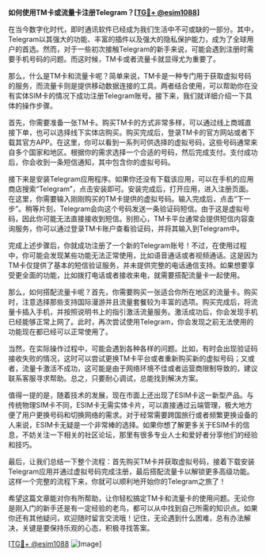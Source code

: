 **如何使用TM卡或流量卡注册Telegram？[[TG💪+ @esim1088](https://t.me/s/esim1088)]**

在当今数字化时代，即时通讯软件已经成为我们生活中不可或缺的一部分。其中，Telegram以其强大的功能、丰富的插件以及强大的隐私保护能力，成为了全球用户的首选。然而，对于一些初次接触Telegram的新手来说，可能会遇到注册时需要手机号码的问题。而这时候，TM卡或者流量卡就显得尤为重要了。

那么，什么是TM卡和流量卡呢？简单来说，TM卡是一种专门用于获取虚拟号码的服务，而流量卡则是提供移动数据连接的工具。两者结合使用，可以帮助你在没有实体SIM卡的情况下成功注册Telegram账号。接下来，我们就详细介绍一下具体的操作步骤。

首先，你需要准备一张TM卡。购买TM卡的方式非常多样，可以通过线上商城直接下单，也可以选择线下实体店购买。购买完成后，登录TM卡的官方网站或者下载其官方APP。在这里，你可以看到一系列可供选择的虚拟号码，这些号码通常来自多个国家和地区。根据你的需求选择一个合适的号码，然后完成支付。支付成功后，你会收到一条短信通知，其中包含你的虚拟号码。

接下来是安装Telegram应用程序。如果你还没有下载该应用，可以在手机的应用商店搜索“Telegram”，点击安装即可。安装完成后，打开应用，进入注册页面。在这里，你需要输入刚刚购买的TM卡提供的虚拟号码。输入完成后，点击“下一步”。稍等片刻，Telegram会向这个号码发送一条验证码短信。由于这是虚拟号码，因此你可能无法直接接收到短信。别担心，TM卡平台通常会提供短信内容查询服务，你可以通过登录TM卡账户查看验证码，并将其输入到Telegram中。

完成上述步骤后，你就成功注册了一个新的Telegram账号！不过，在使用过程中，你可能会发现某些功能无法正常使用，比如语音通话或者视频通话。这是因为TM卡仅提供了基本的短信验证服务，并未提供完整的电话通信支持。如果想要享受更全面的功能，比如拨打电话或者接收来电，就需要搭配流量卡一起使用。

那么，如何搭配流量卡呢？首先，你需要购买一张适合你所在地区的流量卡。购买时，注意选择那些支持国际漫游并且流量套餐较为丰富的选项。购买完成后，将流量卡插入手机，并按照说明书上的指引激活流量服务。激活成功后，你会发现手机已经能够正常上网了。此时，再次尝试使用Telegram，你会发现之前无法使用的功能现在都已经可以正常使用了。

当然，在实际操作过程中，可能会遇到各种各样的问题。比如，有时会出现验证码接收失败的情况，这时可以尝试更换TM卡平台或者重新购买新的虚拟号码；又或者，流量卡激活不成功，这可能是由于网络环境不佳或者运营商限制导致的，建议联系客服寻求帮助。总之，只要耐心调试，总能找到解决方案。

值得一提的是，随着技术的发展，现在市面上还出现了ESIM卡这一新型产品。与传统物理SIM卡不同，ESIM卡无需实体卡片，可以直接通过云端管理，极大地方便了用户更换号码和切换网络的需求。对于经常需要跨国旅行或者频繁更换设备的人来说，ESIM卡无疑是一个非常棒的选择。如果你想了解更多关于ESIM卡的信息，不妨关注一下相关的社区论坛，那里有很多专业人士和爱好者分享他们的经验和技巧。

最后，让我们总结一下整个流程：首先购买TM卡并获取虚拟号码，接着下载安装Telegram应用并通过虚拟号码完成注册，最后搭配流量卡以解锁更多高级功能。这样一个完整的流程下来，你就可以顺利地开始你的Telegram之旅了！

希望这篇文章能对你有所帮助，让你轻松搞定TM卡和流量卡的使用问题。无论你是刚入门的新手还是有一定经验的老鸟，都可以从中找到自己所需的知识点。如果你还有其他疑问，欢迎随时留言交流哦！记住，无论遇到什么困难，总有办法解决，关键是要保持乐观的心态，积极寻找答案。

[[TG💪+ @esim1088](https://t.me/s/esim1088) ![Image](https://i.postimg.cc/4NQfJmqS/Snipaste-2025-05-13-00-14-12.png)]
